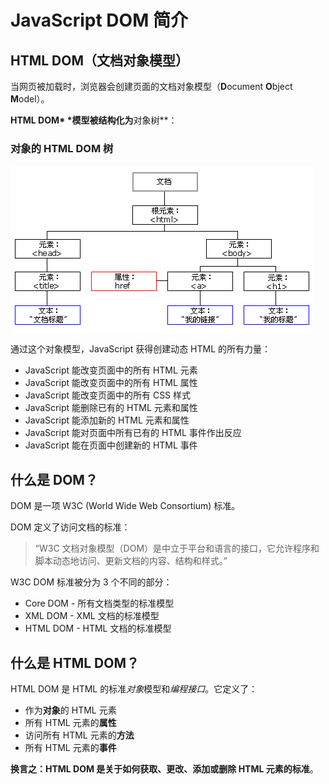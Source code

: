 # JavaScript DOM 简介

## HTML DOM（文档对象模型）

当网页被加载时，浏览器会创建页面的文档对象模型（**D**ocument **O**bject **M**odel）。

**HTML DOM\* \*模型被结构化为**对象树\*\*：

### 对象的 HTML DOM 树

![DOM HTML 树](10JS-DOM%E7%AE%80%E4%BB%8B.assets/ct_htmltree.gif)

通过这个对象模型，JavaScript 获得创建动态 HTML 的所有力量：

- JavaScript 能改变页面中的所有 HTML 元素
- JavaScript 能改变页面中的所有 HTML 属性
- JavaScript 能改变页面中的所有 CSS 样式
- JavaScript 能删除已有的 HTML 元素和属性
- JavaScript 能添加新的 HTML 元素和属性
- JavaScript 能对页面中所有已有的 HTML 事件作出反应
- JavaScript 能在页面中创建新的 HTML 事件

## 什么是 DOM？

DOM 是一项 W3C (World Wide Web Consortium) 标准。

DOM 定义了访问文档的标准：

> “W3C 文档对象模型（DOM）是中立于平台和语言的接口，它允许程序和脚本动态地访问、更新文档的内容、结构和样式。”

W3C DOM 标准被分为 3 个不同的部分：

- Core DOM - 所有文档类型的标准模型
- XML DOM - XML 文档的标准模型
- HTML DOM - HTML 文档的标准模型

## 什么是 HTML DOM？

HTML DOM 是 HTML 的标准*对象*模型和*编程接口*。它定义了：

- 作为**对象**的 HTML 元素
- 所有 HTML 元素的**属性**
- 访问所有 HTML 元素的**方法**
- 所有 HTML 元素的**事件**

**换言之：HTML DOM 是关于如何获取、更改、添加或删除 HTML 元素的标准**。

